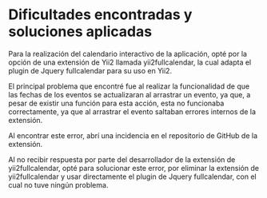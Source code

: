 Dificultades encontradas y soluciones aplicadas
===============================================

Para la realización del calendario interactivo de la aplicación, opté por la opción de una extensión de Yii2 llamada yii2fullcalendar, la cual adapta el plugin de Jquery fullcalendar para su uso en Yii2.

El principal problema que encontré fue al realizar la funcionalidad de que las fechas de los eventos se actualizaran al arrastrar un evento, ya que, a pesar de existir una función para esta acción, esta no funcionaba correctamente, ya que al arrastrar el evento saltaban errores internos de la extensión.

Al encontrar este error, abrí una incidencia en el repositorio de GitHub de la extensión.

Al no recibir respuesta por parte del desarrollador de la extensión de yii2fullcalendar, opté para solucionar este error, por eliminar la extensión de yii2fullcalendar y usar directamente el plugin de Jquery fullcalendar, con el cual no tuve ningún problema.
